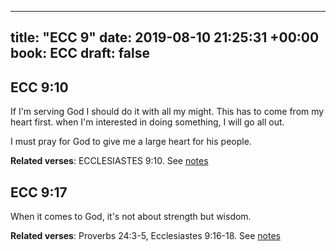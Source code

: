 
---
title: "ECC 9"
date: 2019-08-10 21:25:31 +00:00
book: ECC
draft: false
---

## ECC 9:10

If I'm serving God I should do it with all my might. This has to come from my heart first. when I'm interested in doing something, I will go all out.

I must pray for God to give me a large heart for his people.

**Related verses**: ECCLESIASTES 9:10. See [notes](https://my.bible.com/notes/3228073359888343513)


## ECC 9:17

When it comes to God, it's not about strength but wisdom.

**Related verses**: Proverbs 24:3-5, Ecclesiastes 9:16-18. See [notes](https://my.bible.com/notes/3085789324676686083)

